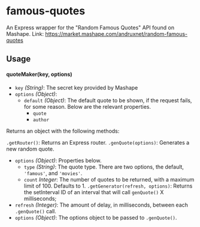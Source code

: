 # famous-quotes

An Express wrapper for the "Random Famous Quotes" API found on Mashape. Link: https://market.mashape.com/andruxnet/random-famous-quotes

## Usage

#### quoteMaker(key, options)
- `key` _(String)_: The secret key provided by Mashape
- `options` _(Object)_:
  - `default` _(Object)_: The default quote to be shown, if the request fails, for some reason. Below are the relevant properties.
    - `quote`
    - `author`

Returns an object with the following methods:

`.getRouter()`: Returns an Express router.
`.genQuote(options)`: Generates a new random quote.
- `options` _(Object)_: Properties below.
  - `type` _(String)_: The quote type. There are two options, the default, `'famous'`, and `'movies'`.
  - `count` _Integer_: The number of quotes to be returned, with a maximum limit of 100. Defaults to 1.
`.getGenerator(refresh, options)`: Returns the setInterval ID of an interval that will call `genQuote()` X milliseconds;
- `refresh` _(Integer)_: The amount of delay, in milliseconds, between each `.genQuote()` call.
- `options` _(Object)_: The options object to be passed to `.genQuote()`.
